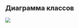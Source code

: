 ## Диаграмма классов

![](https://github.com/nastazys/trtpo-project-mygifts/blob/master/Documents/Diagrams/ClassDio/class.jpg)


